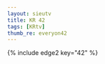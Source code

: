 ```yaml
--- 
layout: sieutv
title: KR 42
tags: [KRtv]
thumb_re: everyon42
---
```

{% include edge2 key="42" %} 
